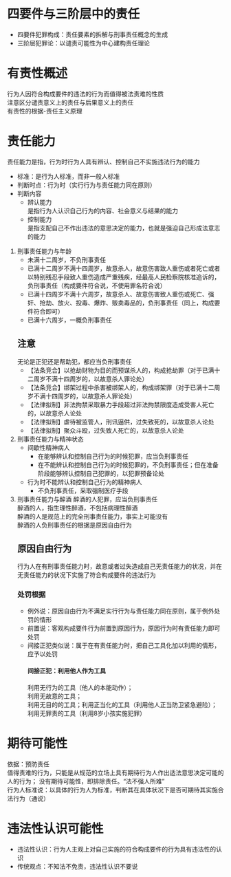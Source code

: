 # 四要件与三阶层中的责任
- 四要件犯罪构成：责任要素的拆解与刑事责任概念的生成
- 三阶层犯罪论：以谴责可能性为中心建构责任理论
# 有责性概述
行为人因符合构成要件的违法的行为而值得被法责难的性质  
注意区分谴责意义上的责任与后果意义上的责任  
有责性的根据-责任主义原理
# 责任能力
责任能力是指，行为时行为人具有辨认、控制自己不实施违法行为的能力  
- 标准：是行为人标准，而非一般人标准  
- 判断时点：行为时（实行行为与责任能力同在原则）  
- 判断内容
    - 辨认能力  
    是指行为人认识自己行为的内容、社会意义与结果的能力
    - 控制能力  
    是指支配自己不作出违法的意思决定的能力，也就是强迫自己形成法意志的能力
1. 刑事责任能力与年龄
    - 未满十二周岁，不负刑事责任
    - 已满十二周岁不满十四周岁，故意杀人，故意伤害致人重伤或者死亡或者以特别残忍手段致人重伤造成严重残疾，经最高人民检察院核准追诉的，负刑事责任（构成要件符合说，不使用罪名符合说）
    - 已满十四周岁不满十六周岁，故意杀人、故意伤害致人重伤或死亡、强奸、抢劫、放火、投毒、爆炸、贩卖毒品的，负刑事责任（同上，构成要件符合即可）
    - 已满十六周岁，一概负刑事责任
    ## 注意
    无论是正犯还是帮助犯，都应当负刑事责任
    - 【法条竞合】以抢劫财物为目的而预谋杀人的，构成抢劫罪（对于已满十二周岁不满十四周岁的，以故意杀人罪论处）
    - 【法条竞合】绑架过程中杀害被绑架人的，构成绑架罪（对于已满十二周岁不满十四周岁的，以故意杀人罪论处）
    - 【法律拟制】非法拘禁采取暴力手段超过非法拘禁限度造成受害人死亡的，以故意杀人论处
    - 【法律拟制】虐待被监管人，刑讯逼供，过失致死的，以故意杀人论处
    - 【法律拟制】聚众斗殴，过失致人死亡的，以故意杀人论处
2. 刑事责任能力与精神状态
    - 间歇性精神病人
        - 在能够辨认和控制自己行为的时候犯罪，应当负刑事责任
        - 在不能辨认和控制自己行为的时候犯罪的，不负刑事责任；但在准备阶段能够辨认控制自己犯罪的，以犯罪预备论处
    - 行为时不能辨认和控制自己行为的精神病人
        - 不负刑事责任，采取强制医疗手段
3. 刑事责任能力与醉酒
    醉酒的人犯罪，应当负刑事责任  
    醉酒的人，指生理性醉酒，不包括病理性醉酒  
    醉酒的人是规范上的完全刑事责任能力，事实上可能没有  
    醉酒的人负刑事责任的根据是原因自由行为  
    ## 原因自由行为
    行为人在有刑事责任能力时，故意或者过失造成自己无责任能力的状况，并在无责任能力的状况下实施了符合构成要件的违法行为  
    ### 处罚根据
    - 例外说：原因自由行为不满足实行行为与责任能力同在原则，属于例外处罚的情形
    - 前置说：客观构成要件行为前置到原因行为，原因行为时有责任能力即可处罚
    - 间接正犯类似说：属于在有责任能力时，把自己工具化加以利用的情形，应予以处罚  
        #### 间接正犯：利用他人作为工具  
        利用无行为的工具（他人的本能动作）；  
        利用无故意的工具；  
        利用无目的的工具；利用正当化的工具（利用他人正当防卫紧急避险）；  
        利用无罪责的工具（利用8岁小孩实施犯罪）
# 期待可能性
依据：预防责任  
值得责难的行为，只能是从规范的立场上具有期待行为人作出适法意思决定可能的人的行为；
没有期待可能性，即排除责任。“法不强人所难”  
行为人标准说：以具体的行为人为标准，判断其在具体状况下是否可期待其实施合法行为（通说）
# 违法性认识可能性
- 违法性认识：行为人主观上对自己实施的符合构成要件的行为具有违法性的认识
- 传统观点：不知法不免责，违法性认识不要说